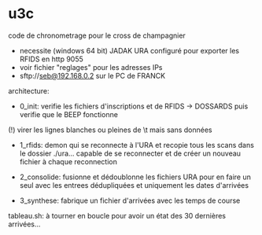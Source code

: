 # u3c

code de chronometrage pour le cross de champagnier

- necessite (windows 64 bit) JADAK URA configuré pour exporter les RFIDS en http 9055
- voir fichier "reglages" pour les adresses IPs 
- sftp://seb@192.168.0.2 sur le PC de FRANCK

architecture:

- 0_init: verifie les fichiers d'inscriptions et de RFIDS -> DOSSARDS puis verifie que le BEEP fonctionne

(!) virer les lignes blanches ou pleines de \t mais sans données

- 1_rfids: demon qui se reconnecte à l'URA et recopie tous les scans dans le dossier ./ura... capable de se reconnecter et de créer un nouveau fichier à chaque reconnection

- 2_consolide: fusionne et dédoublonne les fichiers URA pour en faire un seul avec les entrees dédupliquées et uniquement les dates d'arrivées

- 3_synthese: fabrique un fichier d'arrivées avec les temps de course

tableau.sh: à tourner en boucle pour avoir un état des 30 dernières arrivées...
